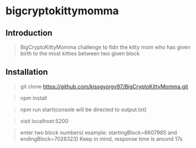# bigcryptokittymomma

## Introduction

> BigCryptoKittyMomma  challenge to fidn the kitty mom who has given birth to the most kitties between two given block


## Installation

> git clone https://github.com/kissgyorgy97/BigCryptoKittyMomma.git

>npm install

>npm run start(console will be directed to output.txt)

>visit localhost:5200

> enter two block numbers( example: startingBlock=6607985 and endingBlock=7028323) Keep in mind, response time is around 17s